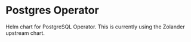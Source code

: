 # Postgres Operator

Helm chart for PostgreSQL Operator.  This is currently using the Zolander upstream chart.